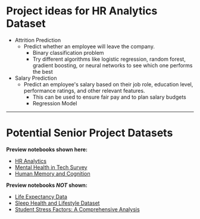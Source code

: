 # Project ideas for HR Analytics Dataset
- Attrition Prediction
   - Predict whether an employee will leave the company.
     - Binary classification problem
     - Try different algorithms like logistic regression, random forest, gradient boosting, or neural networks to see which one performs the best
- Salary Prediction
   - Predict an employee's salary based on their job role, education level, performance ratings, and other relevant features.
     - This can be used to ensure fair pay and to plan salary budgets
     - Regression Model



___
# Potential Senior Project Datasets

**Preview notebooks shown here:**
- [HR Analytics](https://www.kaggle.com/datasets/rishikeshkonapure/hr-analytics-prediction)
- [Mental Health in Tech Survey](https://www.kaggle.com/datasets/osmi/mental-health-in-tech-survey)
- [Human Memory and Cognition](https://www.kaggle.com/datasets/manishkc06/human-memory-and-cognition)

  
**Preview notebooks *NOT* shown:**
- [Life Expectancy Data](https://www.kaggle.com/datasets/rachchua/life-expectancy-data/data)
- [Sleep Health and Lifestyle Dataset](https://www.kaggle.com/datasets/uom190346a/sleep-health-and-lifestyle-dataset)
- [Student Stress Factors: A Comprehensive Analysis](https://www.kaggle.com/datasets/rxnach/student-stress-factors-a-comprehensive-analysis)

